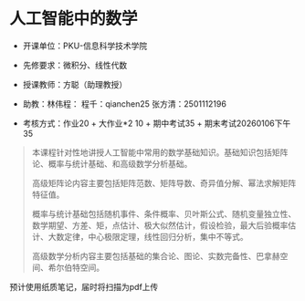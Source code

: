 # 人工智能中的数学

- 开课单位：PKU-信息科学技术学院

- 先修要求：微积分、线性代数

- 授课教师：方聪（助理教授）

- 助教：林伟程：
  程千：qianchen25
  张方清：2501112196

- 考核方式：作业20 + 大作业*2 10 + 期中考试35 + 期末考试20260106下午35

> 本课程针对性地讲授人工智能中常用的数学基础知识。基础知识包括矩阵论、概率与统计基础、和高级数学分析基础。 
> 
> 高级矩阵论内容主要包括矩阵范数、矩阵导数、奇异值分解、幂法求解矩阵特征值。
> 
> 概率与统计基础包括随机事件、条件概率、贝叶斯公式、随机变量独立性、数学期望、方差、矩，点估计、极大似然估计，假设检验，最大后验概率估计、大数定律，中心极限定理，线性回归分析，集中不等式。
> 
> 高级数学分析内容主要包括基础的集合论、图论、实数完备性、巴拿赫空间、希尔伯特空间。

预计使用纸质笔记，届时将扫描为pdf上传
